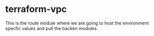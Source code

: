 # terraform-vpc
This is the route module where we are going to host the environment specfic values and pull the backen modules.